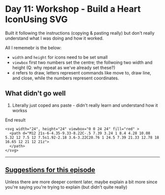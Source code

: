 # Day 11: Workshop - Build a Heart IconUsing SVG
Built it following the instructions (copying & pasting really) but don't really understand what I was doing and how it worked.

All I rememebr is the below:
- `width` and `height` for icons need to be set small
- `viewbox` first two numbers set the centre; the follwoing two width and height (Q: why repeat as we've already set these?)
- `d` refers to draw, letters represent commands like move to, draw line, and close, while the numbers represent coordinates.

## What didn't go well
1. Literally just coped ans paste - didn't really learn and understand how it workss

End result

```
<svg width="24", height="24" viewbox="0 0 24 24" fill="red" >
  <path d="M12 21s-6-4.35-9.33-8.22C-.5 7.39 3.24 1 8.4 4.28 10.08 5.32 12 7.5 12 7.5s1.92-2.18 3.6-3.22C20.76 1 24.5 7.39 21.33 12.78 18 16.65 12 21 12 21z">
  </path>
</svg>
```

---

## <ins>Suggestions for this episode</ins>
Unless there are more deeper content later, maybe explain a bit more since you're saying you're trying to explain (but didn't quite really)
